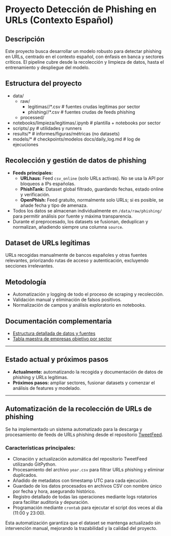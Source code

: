 # Proyecto Detección de Phishing en URLs (Contexto Español)

## Descripción

Este proyecto busca desarrollar un modelo robusto para detectar phishing en URLs, centrado en el contexto español, con énfasis en banca y sectores críticos. El pipeline cubre desde la recolección y limpieza de datos, hasta el entrenamiento y despliegue del modelo.

## Estructura del proyecto

- data/
    - raw/
        - legitimas/<sector>/*.csv # fuentes crudas legítimas por sector
        - phishing/<fuente>/*.csv # fuentes crudas de feeds phishing
    - processed/
- notebooks/limpieza/legitimas/.ipynb # plantilla + notebooks por sector
- scripts/.py # utilidades y runners
- results/* # informes/figuras/métricas (no datasets)
- models/* # checkpoints/modelos
docs/daily_log.md # log de ejecuciones


## Recolección y gestión de datos de phishing

- **Feeds principales:**  
  - **URLhaus:** Feed `csv_online` (solo URLs activas). No se usa la API por bloqueos a IPs españolas.  
  - **PhishTank:** Dataset global filtrado, guardando fechas, estado online y verificación.
  - **OpenPhish:** Feed gratuito, normalmente solo URLs; si es posible, se añade fecha y tipo de amenaza.
- Todos los datos se almacenan individualmente en `/data/raw/phishing/` para permitir análisis por fuente y máxima transparencia.
- Durante el preprocesado, los datasets se fusionan, deduplican y normalizan, añadiendo siempre una columna `source`.

## Dataset de URLs legítimas

URLs recogidas manualmente de bancos españoles y otras fuentes relevantes, priorizando rutas de acceso y autenticación, excluyendo secciones irrelevantes.

## Metodología

- Automatización y logging de todo el proceso de scraping y recolección.
- Validación manual y eliminación de falsos positivos.
- Normalización de campos y análisis exploratorio en notebooks.

## Documentación complementaria

- [Estructura detallada de datos y fuentes](data/Readme_data.md)
- [Tabla maestra de empresas objetivo por sector](docs/tabla_maestra_empresas.md)

---

## Estado actual y próximos pasos

- **Actualmente:** automatizando la recogida y documentación de datos de phishing y URLs legítimas.
- **Próximos pasos:** ampliar sectores, fusionar datasets y comenzar el análisis de features y modelado.

---

## Automatización de la recolección de URLs de phishing

Se ha implementado un sistema automatizado para la descarga y procesamiento de feeds de URLs phishing desde el repositorio [TweetFeed](https://github.com/0xDanielLopez/TweetFeed).

### Características principales:

- Clonación y actualización automática del repositorio TweetFeed utilizando GitPython.  
- Procesamiento del archivo `year.csv` para filtrar URLs phishing y eliminar duplicados.  
- Añadido de metadatos con timestamp UTC para cada ejecución.  
- Guardado de los datos procesados en archivos CSV con nombre único por fecha y hora, asegurando histórico.  
- Registro detallado de todas las operaciones mediante logs rotatorios para facilitar auditoría y depuración.  
- Programación mediante `crontab` para ejecutar el script dos veces al día (11:00 y 23:00).

Esta automatización garantiza que el dataset se mantenga actualizado sin intervención manual, mejorando la trazabilidad y la calidad del proyecto.
